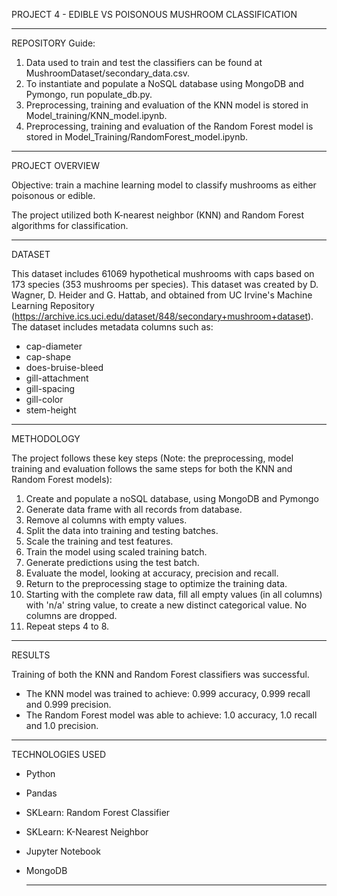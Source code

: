 PROJECT 4 - EDIBLE VS POISONOUS MUSHROOM CLASSIFICATION

---

REPOSITORY Guide:
1) Data used to train and test the classifiers can be found at MushroomDataset/secondary_data.csv.
2) To instantiate and populate a NoSQL database using MongoDB and Pymongo, run populate_db.py.
3) Preprocessing, training and evaluation of the KNN model is stored in Model_training/KNN_model.ipynb.
4)  Preprocessing, training and evaluation of the Random Forest model is stored in Model_Training/RandomForest_model.ipynb.

---

PROJECT OVERVIEW

Objective: train a machine learning model to classify mushrooms as either poisonous or edible.

The project utilized both K-nearest neighbor (KNN) and Random Forest algorithms for classification.

---

DATASET 

This dataset includes 61069 hypothetical mushrooms with caps based on 173 species (353 mushrooms
per species). This dataset was created by D. Wagner, D. Heider and G. Hattab, and obtained from UC Irvine's Machine Learning Repository (https://archive.ics.uci.edu/dataset/848/secondary+mushroom+dataset). The dataset includes metadata columns such as:
  * cap-diameter
  * cap-shape
  * does-bruise-bleed
  * gill-attachment
  * gill-spacing
  * gill-color
  * stem-height



---

METHODOLOGY

The project follows these key steps (Note: the preprocessing, model training and evaluation follows the same steps for both the KNN and Random Forest models):
1. Create and populate a noSQL database, using MongoDB and Pymongo
2. Generate data frame with all records from database.
3. Remove al columns with empty values.
4. Split the data into training and testing batches.
5. Scale the training and test features.
6. Train the model using scaled training batch.
7. Generate predictions using the test batch.
8. Evaluate the model, looking at accuracy, precision and recall.
9. Return to the preprocessing stage to optimize the training data.
10. Starting with the complete raw data, fill all empty values (in all columns) with 'n/a' string value, to create a new distinct categorical value. No columns are dropped.
11. Repeat steps 4 to 8. 


   
---

RESULTS

Training of both the KNN and Random Forest classifiers was successful.

* The KNN model was trained to achieve: 0.999 accuracy, 0.999 recall and 0.999 precision.
* The Random Forest model was able to achieve: 1.0 accuracy, 1.0 recall and 1.0 precision.


---

TECHNOLOGIES USED
  * Python
  * Pandas
  * SKLearn: Random Forest Classifier
  * SKLearn: K-Nearest Neighbor 
  * Jupyter Notebook
* MongoDB

  ---


  
